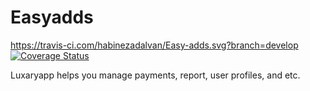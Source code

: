 # Easyadds
https://travis-ci.com/habinezadalvan/Easy-adds.svg?branch=develop
[![Coverage Status](https://coveralls.io/repos/github/habinezadalvan/luxaryapp/badge.svg?branch=develop)](https://coveralls.io/github/habinezadalvan/luxaryapp?branch=develop)

Luxaryapp helps you manage payments, report, user profiles, and etc.
